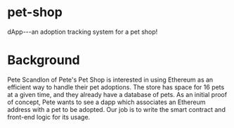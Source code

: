 # pet-shop
dApp---an adoption tracking system for a pet shop! 

# Background

Pete Scandlon of Pete's Pet Shop is interested in using Ethereum as an efficient way to handle their pet adoptions. The store has space for 16 pets at a given time, and they already have a database of pets. As an initial proof of concept, Pete wants to see a dapp which associates an Ethereum address with a pet to be adopted.
Our job is to write the smart contract and front-end logic for its usage.
